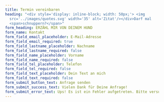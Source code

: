 ```yaml
---
title: Termin vereinbaren
heading: "<div style='display: inline-block; width: 50px;'> <img
  src='../images/quotes.svg' width='35' alt='Zitat'/></div>Darf mal
  <span>schnuppern?</span>"
form_heading: ERZÄHL MIR VON DEINEM HUND
form_name: Kontakt
form_field_email_placeholder: E-Mail-Adresse
form_field_email_required: true
form_field_lastname_placeholder: Nachname
form_field_lastname_required: false
form_field_name_placeholder: Vorname
form_field_name_required: false
form_field_tel_placeholder: Telefon
form_field_tel_required: false
form_field_text_placeholder: Dein Text an mich
form_field_text_required: false
form_submit_button_text: Anfrage senden
form_submit_success_text: Vielen Dank für Deine Anfrage!
form_submit_error_text: Ups! Es ist ein Fehler aufgetreten. Bitte versuche es später noch einmal.
---
```

